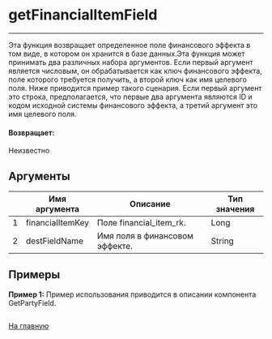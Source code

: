 # getFinancialItemField

---

Эта функция возвращает определенное поле финансового эффекта в том виде, в котором он хранится в базе данных.Эта функция может принимать два различных набора аргументов. Если первый аргумент является числовым, он обрабатывается как ключ финансового эффекта, поле которого требуется получить, а второй ключ как имя целевого поля. Ниже приводится пример такого сценария. Если первый аргумент это строка, предполагается, что первые два аргумента являются ID и кодом исходной системы финансового эффекта, а третий аргумент это имя целевого поля.

#### Возвращает:

Неизвестно

## Аргументы

|  | Имя аргумента | Описание | Тип значения |
| --- | --- | --- | --- |
| 1 | financialItemKey | Поле financial\_item\_rk. | Long |
| 2 | destFieldName | Имя поля в финансовом эффекте. | String |

## Примеры

**Пример 1:** Пример использования приводится в описании компонента GetPartyField.
```xml

```



[На главную](./ecmfunctions/)